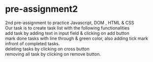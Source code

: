 # pre-assignment2
2nd pre-assignment to practice Javascript, DOM , HTML &amp; CSS <br>
Our task is to create task list with the following functionalities<br>
add task by adding text in input field & clicking on add button<br>
mark done tasks with line through & green color, also adding tick mark infront of completed tasks.<br>
deleting tasks by clicking on cross button<br>
removing all task by clicking on remove button. <br>


